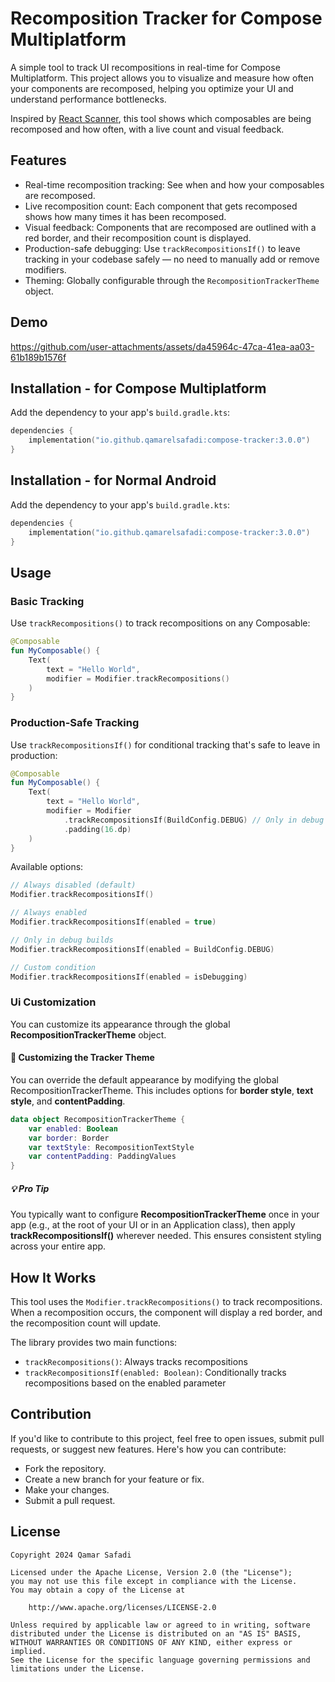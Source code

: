 # Recomposition Tracker for Compose Multiplatform

A simple tool to track UI recompositions in real-time for Compose Multiplatform. This project allows you to visualize and measure how often your components are recomposed, helping you optimize your UI and understand performance bottlenecks.

Inspired by [React Scanner](https://t.co/jyqyMp9SZ4), this tool shows which composables are being recomposed and how often, with a live count and visual feedback.

## Features

- Real-time recomposition tracking: See when and how your composables are recomposed.
- Live recomposition count: Each component that gets recomposed shows how many times it has been recomposed.
- Visual feedback: Components that are recomposed are outlined with a red border, and their recomposition count is displayed.
- Production-safe debugging: Use `trackRecompositionsIf()` to leave tracking in your codebase safely — no need to manually add or remove modifiers.
- Theming: Globally configurable through the `RecompositionTrackerTheme` object.

## Demo

https://github.com/user-attachments/assets/da45964c-47ca-41ea-aa03-61b189b1576f

## Installation - for Compose Multiplatform 

Add the dependency to your app's `build.gradle.kts`:

```kotlin
dependencies {
    implementation("io.github.qamarelsafadi:compose-tracker:3.0.0")
}
```

## Installation - for Normal Android 

Add the dependency to your app's `build.gradle.kts`:

```kotlin
dependencies {
    implementation("io.github.qamarelsafadi:compose-tracker:3.0.0")
}
```


## Usage

### Basic Tracking
Use `trackRecompositions()` to track recompositions on any Composable:

```kotlin
@Composable
fun MyComposable() {
    Text(
        text = "Hello World",
        modifier = Modifier.trackRecompositions()
    )
}
```

### Production-Safe Tracking
Use `trackRecompositionsIf()` for conditional tracking that's safe to leave in production:

```kotlin
@Composable
fun MyComposable() {
    Text(
        text = "Hello World",
        modifier = Modifier
            .trackRecompositionsIf(BuildConfig.DEBUG) // Only in debug builds
            .padding(16.dp)
    )
}
```

Available options:
```kotlin
// Always disabled (default)
Modifier.trackRecompositionsIf()

// Always enabled
Modifier.trackRecompositionsIf(enabled = true)

// Only in debug builds
Modifier.trackRecompositionsIf(enabled = BuildConfig.DEBUG)

// Custom condition
Modifier.trackRecompositionsIf(enabled = isDebugging)
```


### Ui Customization
You can customize its appearance through the global **RecompositionTrackerTheme** object.

#### 🔧 Customizing the Tracker Theme
You can override the default appearance by modifying the global RecompositionTrackerTheme.
This includes options for **border style**, **text style**, and **contentPadding**.
```kotlin
data object RecompositionTrackerTheme {
    var enabled: Boolean
    var border: Border
    var textStyle: RecompositionTextStyle
    var contentPadding: PaddingValues
}
```

##### 💡 Pro Tip
You typically want to configure **RecompositionTrackerTheme** once in your app (e.g., at the root of
your UI or in an Application class), then apply **trackRecompositionsIf()** wherever needed.
This ensures consistent styling across your entire app.

## How It Works

This tool uses the `Modifier.trackRecompositions()` to track recompositions. When a recomposition occurs, the component will display a red border, and the recomposition count will update.

The library provides two main functions:
- `trackRecompositions()`: Always tracks recompositions
- `trackRecompositionsIf(enabled: Boolean)`: Conditionally tracks recompositions based on the enabled parameter


## Contribution

If you'd like to contribute to this project, feel free to open issues, submit pull requests, or suggest new features. Here's how you can contribute:

- Fork the repository.
- Create a new branch for your feature or fix.
- Make your changes.
- Submit a pull request.

## License

```
Copyright 2024 Qamar Safadi

Licensed under the Apache License, Version 2.0 (the "License");
you may not use this file except in compliance with the License.
You may obtain a copy of the License at

    http://www.apache.org/licenses/LICENSE-2.0

Unless required by applicable law or agreed to in writing, software
distributed under the License is distributed on an "AS IS" BASIS,
WITHOUT WARRANTIES OR CONDITIONS OF ANY KIND, either express or implied.
See the License for the specific language governing permissions and
limitations under the License.
```





